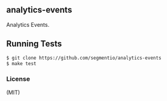 
## analytics-events

  Analytics Events.

## Running Tests

```bash
$ git clone https://github.com/segmentio/analytics-events
$ make test
```

### License

  (MIT)
